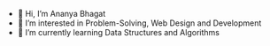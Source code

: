 - 👋 Hi, I’m Ananya Bhagat
- 👀 I’m interested in Problem-Solving, Web Design and Development
- 🌱 I’m currently learning Data Structures and Algorithms

<!---
bhagatananya05/bhagatananya05 is a ✨ special ✨ repository because its `README.md` (this file) appears on your GitHub profile.
You can click the Preview link to take a look at your changes.
--->
